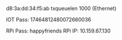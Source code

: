 d8:3a:dd:34:f5:ab  txqueuelen 1000  (Ethernet)


IOT Pass: 17464812480072660036

RPi Pass: happyfriends
RPi IP: 10.159.67.130

